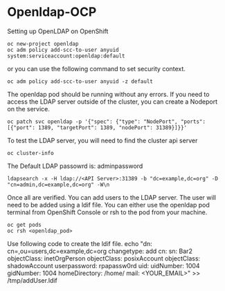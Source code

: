# Openldap-OCP
Setting up OpenLDAP on OpenShift


```
oc new-project openldap
oc adm policy add-scc-to-user anyuid system:serviceaccount:openldap:default
```

or you can use the following command to set security context. 

```
oc adm policy add-scc-to-user anyuid -z default
```

The openldap pod should be running without any errors. If you need to access the LDAP server outside of the cluster, you can create a Nodeport on the service.

```
oc patch svc openldap -p '{"spec": {"type": "NodePort", "ports": [{"port": 1389, "targetPort": 1389, "nodePort": 31389}]}}'
```

To test the LDAP server, you will need to find the cluster api server
```
oc cluster-info
```

The Default LDAP passowrd is: adminpassword
```
ldapsearch -x -H ldap://<API Server>:31389 -b "dc=example,dc=org" -D "cn=admin,dc=example,dc=org" -W\n
```

Once all are verified. You can add users to the LDAP server. The user will need to be added using a ldif file. 
You can either use the openldap pod terminal from OpenShift Console or rsh to the pod from your machine. 
```
oc get pods
oc rsh <openldap_pod>
```
Use following code to create the ldif file.
echo "dn: cn=<username>,ou=users,dc=example,dc=org 
changetype: add
cn: <username>
sn: Bar2
objectClass: inetOrgPerson
objectClass: posixAccount
objectClass: shadowAccount
userpassword: rpapassw0rd
uid: <username>
uidNumber: 1004
gidNumber: 1004
homeDirectory: /home/<username>
mail: <YOUR_EMAIL>" >> /tmp/addUser.ldif
```
